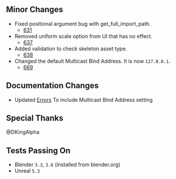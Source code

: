 ## Minor Changes
* Fixed positional argument bug with get_full_import_path.
  * [631](https://github.com/EpicGames/BlenderTools/issues/631)
* Removed uniform scale option from UI that has no effect.
  * [637](https://github.com/EpicGames/BlenderTools/issues/637)
* Added validation to check skeleton asset type.
  * [638](https://github.com/EpicGames/BlenderTools/issues/638)
* Changed the default Multicast Bind Address. It is now `127.0.0.1`.
  * [669](https://github.com/EpicGames/BlenderTools/issues/669)

## Documentation Changes
* Updated [Errors](https://epicgames.github.io/BlenderTools/send2ue/trouble-shooting/errors.html) To include Multicast Bind Address setting

## Special Thanks
@DKingAlpha

## Tests Passing On
* Blender `3.3`, `3.6` (installed from blender.org)
* Unreal `5.3`
